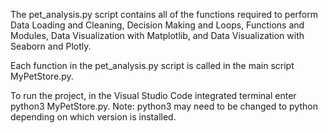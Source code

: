 The pet_analysis.py script contains all of the functions required to perform Data Loading and Cleaning, Decision Making and Loops, Functions and Modules, Data Visualization with Matplotlib, and Data Visualization with Seaborn and Plotly.

Each function in the pet_analysis.py script is called in the main script MyPetStore.py. 

To run the project, in the Visual Studio Code integrated terminal enter python3 MyPetStore.py. Note: python3 may need to be changed to python depending on which version is installed. 
